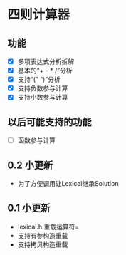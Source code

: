 # 四则计算器

## 功能
- [x] 多项表达式分析拆解
- [x] 基本的“+ - * /”分析
- [x] 支持“(” “)”分析
- [x] 支持负数参与计算
- [x] 支持小数参与计算
## 以后可能支持的功能
- [ ] 函数参与计算 
## 0.2 小更新
- 为了方便调用让Lexical继承Solution
## 0.1 小更新
- lexical.h 重载运算符=
- 支持有参构造重载
- 支持拷贝构造重载
